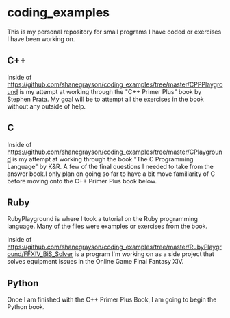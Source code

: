 # coding_examples
This is my personal repository for small programs I have coded or exercises I have been working on.

## C++
Inside of https://github.com/shanegrayson/coding_examples/tree/master/CPPPlayground is my attempt at working through the "C++ Primer Plus" book by Stephen Prata. My goal will be to attempt all the exercises in the book without any outside of help.


## C
Inside of https://github.com/shanegrayson/coding_examples/tree/master/CPlayground is my attempt at working through the book "The C Programming Language" by K&R. A few of the final questions I needed to take from the answer book.I only plan on going so far to have a bit move familiarity of C before moving onto the C++ Primer Plus book below.

## Ruby
RubyPlayground is where I took a tutorial on the Ruby programming language. Many of the files were examples or exercises from the book.

Inside of https://github.com/shanegrayson/coding_examples/tree/master/RubyPlayground/FFXIV_BiS_Solver is a program I'm working on as a side project that solves equipment issues in the Online Game Final Fantasy XIV.


## Python
Once I am finished with the C++ Primer Plus Book, I am going to begin the Python book.
